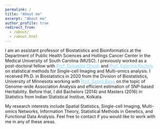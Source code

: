 ```yaml
---
permalink: /
title: "About me"
excerpt: "About me"
author_profile: true
redirect_from: 
  - /about/
  - /about.html
---
```


I am an assistant professor of Biostatistics and Bioinformatics at the Department of Public Health Sciences and Hollings Cancer Center in the Medical University of South Carolina (MUSC). I previously worked as a post-doctoral fellow with <a href="https://scholar.google.com/citations?user=L14IppEAAAAJ&hl=en" style="color:skyblue;"> Prof. Debashis Ghosh</a> and <a href="https://scholar.google.com/citations?user=ywY1-w8AAAAJ&hl=en" style="color:skyblue;"> Prof. Katerina Kechris</a> on statistical methods for Single-cell Imaging and Multi-omics analysis. I received Ph.D. in Biostatistics in 2020 from the Division of Biostatistics, 
University of Minnesota working with <a href="http://www.biostat.umn.edu/~saonli/" style="color:skyblue;"> Prof. Saonli Basu </a> on the topic of Genome-wide Association Analysis and efficient estimation of SNP-based Heritability. Before that, I did Bachelors (2014) and Masters (2016) in Statistics from Indian Statistical Institue, Kolkata. 

My research interests include Spatial Statistics, Single-cell Imaging, Multi-omics Networks, Information Theory, Statistical Methods in Genetics, and Functional Data Analysis. 
Feel free to contact if you would like to work with me in any of these areas. 
